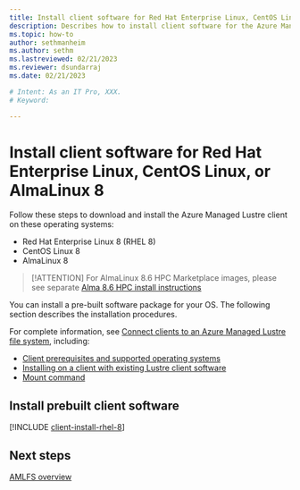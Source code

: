 ```yaml
---
title: Install client software for Red Hat Enterprise Linux, CentOS Linux, or AlmaLinux 8
description: Describes how to install client software for the Azure Managed Lustre File System.
ms.topic: how-to
author: sethmanheim
ms.author: sethm 
ms.lastreviewed: 02/21/2023
ms.reviewer: dsundarraj
ms.date: 02/21/2023

# Intent: As an IT Pro, XXX.
# Keyword: 

---
```


# Install client software for Red Hat Enterprise Linux, CentOS Linux, or AlmaLinux 8

Follow these steps to download and install the Azure Managed Lustre client on these operating systems:

* Red Hat Enterprise Linux 8 (RHEL 8)
* CentOS Linux 8
* AlmaLinux 8

> [!ATTENTION]
> For AlmaLinux 8.6 HPC Marketplace images, please see separate [Alma 8.6 HPC install instructions](install-hpc-alma-86.md)

You can install a pre-built software package for your OS. The following section describes the installation procedures.

For complete information, see [Connect clients to an Azure Managed Lustre file system](connect-clients.md), including:

* [Client prerequisites and supported operating systems](connect-clients.md#client-prerequisites)
* [Installing on a client with existing Lustre client software](connect-clients.md#update-a-lustre-client-to-the-current-version)
* [Mount command](connect-clients.md#mount-command)

## Install prebuilt client software

[!INCLUDE [client-install-rhel-8](includes/client-install-rhel-8.md)]

## Next steps

[AMLFS overview](amlfs-overview.md)

